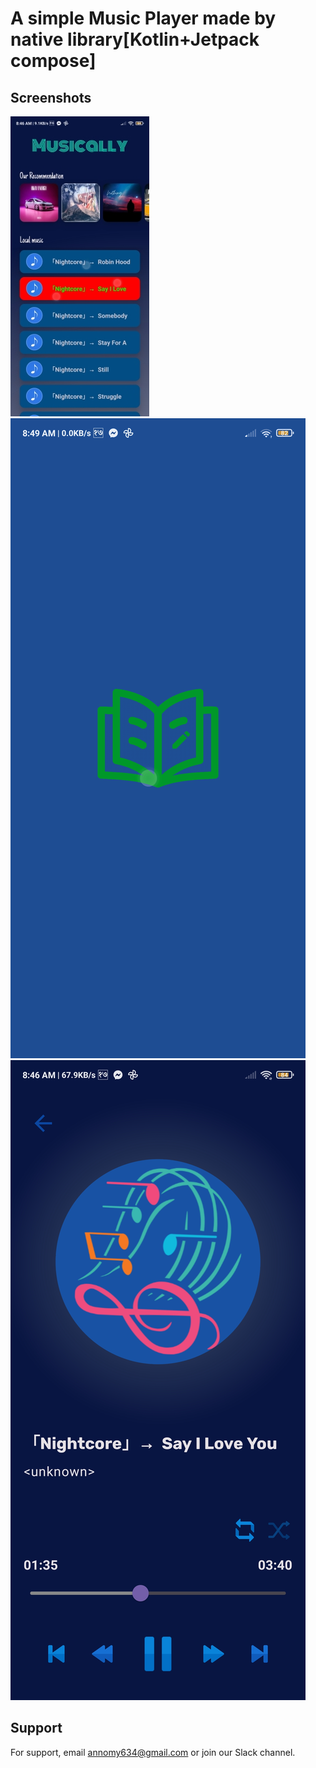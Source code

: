 
# A simple Music Player made by native library[Kotlin+Jetpack compose] 


## Screenshots
![App Screenshot](https://github.com/binod634/MeroMusic/blob/main/src/Screenshots/scaledcheck.jpg)
![App Screenshot](https://github.com/binod634/MeroMusic/blob/main/src/Screenshots/splashscreen.jpg)
![App Screenshot](https://github.com/binod634/MeroMusic/blob/main/src/Screenshots/playingMusic.jpg)

## Support

For support, email annomy634@gmail.com or join our Slack channel.

